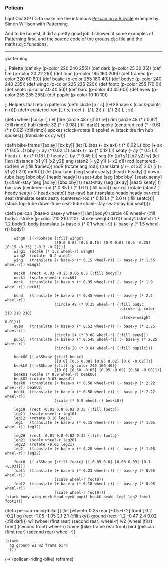 ### Pelican

I got ChatGPT 5 to make me the infamous [Pelican on a Bicycle](https://simonwillison.net/2024/Oct/25/pelicans-on-a-bicycle/) example by Simon Willison with Patterning.

And to be honest, it did a pretty good job. I showed it some examples of Patterning first, and the source code of the [groups.cljc file](https://github.com/interstar/Patterning-Core/blob/master/src/cljc/patterning/groups.cljc) and the maths.cljc functions.

----
:patterning


;; Palette
(def sky      (p-color 220 240 255))
(def dark     (p-color  25  30  35))
(def tire     (p-color  20  22  26))
(def rimc     (p-color 185 190 200))
(def framec   (p-color 220  60  60))
(def beakc    (p-color 255 180  40))
(def bodyc    (p-color 240 240 235))
(def wingc    (p-color 225 225 220))
(def footc    (p-color 255 170   0))
(def seatc    (p-color  40  40  50))
(def barc     (p-color  40  45  60))
(def eyew     (p-color 255 255 255))
(def pupilc   (p-color  10  10  10))

;; Helpers that return patterns
(defn circle [n r s] [(->SShape s (clock-points n r))])
(defn centered-rod [L t s] (rect (- (/ L 2)) (- (/ t 2)) L t s))

(defn wheel [cx cy r]
  (let [tire   (circle 48 r             {:fill tire})
        rim    (circle 48 (* r 0.82)    {:fill rimc})
        hub    (circle 32 (* r 0.08)    {:fill dark})
        spoke  (centered-rod (* r 0.6) (* r 0.02) {:fill rimc})
        spokes (clock-rotate 8 spoke)
        w      (stack tire rim hub spokes)]
    (translate cx cy w)))

(defn bike-frame [[ax ay] [bx by]]
  (let [L     (abs (- bx ax))
        t     (* 0.02 L)
        bbx   (+ ax (* 0.05 L))   bby (+ ay (* 0.02 L))
        seatx (+ ax (* 0.12 L))   seaty (- ay (* 0.5  L))
        headx (- bx (* 0.18 L))   heady (- by (* 0.45 L))
        seg   (fn [[x1 y1] [x2 y2] w]
                (let [len (distance [x1 y1] [x2 y2])
                      ang (atan2 (- y2 y1) (- x2 x1))
                      rod (centered-rod len w {:fill framec})
                      rodR (rotate ang rod)]
                  (translate (/ (+ x1 x2) 2.0) (/ (+ y1 y2) 2.0) rodR)))]
    (let [top-tube   (seg [seatx seaty] [headx heady] t)
          down-tube  (seg [bbx bby]     [headx heady] t)
          seat-tube  (seg [bbx bby]     [seatx seaty] t)
          chain-stay (seg [ax ay]       [bbx bby]     t)
          seat-stay  (seg [ax ay]       [seatx seaty] t)
          bar-raw    (centered-rod (* 0.35 L) (* 1.6 t) {:fill barc})
          bar-rot    (rotate (atan2 (- heady seaty) (- headx seatx)) bar-raw)
          bar        (translate headx heady bar-rot)
          seat       (translate seatx seaty (centered-rod (* 0.18 L) (* 2.0 t) {:fill seatc}))]
      (stack top-tube down-tube seat-tube chain-stay seat-stay bar seat))))

(defn pelican [base-x base-y wheel-r]
  (let [body0  (circle 48 wheel-r {:fill bodyc
                                   :stroke (p-color 210 210 210)
                                   :stroke-weight 0.01})
        body1  (stretch 1.7 1.2 body0)
        body   (translate (+ base-x (* 0.1 wheel-r)) (- base-y (* 1.5 wheel-r)) body1)

        wing0  [(->SShape {:fill wingc}
                          [[0.0 0.0] [0.6 0.15] [0.9 0.0] [0.6 -0.25] [0.15 -0.35] [-0.2 -0.2]])]
        wing1  (scale (* 1.2 wheel-r) wing0)
        wing2  (rotate -0.2 wing1)
        wing   (translate (+ base-x (* 0.15 wheel-r)) (- base-y (* 1.55 wheel-r)) wing2)

        neck0  (rect -0.03 -0.25 0.06 0.5 {:fill bodyc})
        neck1  (scale wheel-r neck0)
        neck   (translate (+ base-x (* 0.35 wheel-r)) (- base-y (* 1.9 wheel-r)) neck1)

        head   (translate (+ base-x (* 0.45 wheel-r)) (- base-y (* 2.2 wheel-r))
                          (circle 48 (* 0.35 wheel-r) {:fill bodyc
                                                       :stroke (p-color 210 210 210)
                                                       :stroke-weight 0.01}))
        eyeW   (translate (+ base-x (* 0.52 wheel-r)) (- base-y (* 2.25 wheel-r))
                          (circle 24 (* 0.08 wheel-r) {:fill eyew}))
        pupil  (translate (+ base-x (* 0.545 wheel-r)) (- base-y (* 2.25 wheel-r))
                          (circle 20 (* 0.04 wheel-r) {:fill pupilc}))

        beakU0 [(->SShape {:fill beakc}
                          [[0 0] [0.6 0.08] [0.95 0.02] [0.6 -0.02]])]
        beakL0 [(->SShape {:fill (p-color 240 160 40)}
                          [[0 0] [0.58 -0.05] [0.95 -0.09] [0.58 -0.08]])]
        beakU1 (scale (* 0.9 wheel-r) beakU0)
        beakU2 (rotate 0.03 beakU1)
        beakU  (translate (+ base-x (* 0.58 wheel-r)) (- base-y (* 2.22 wheel-r)) beakU2)
        beakL  (translate (+ base-x (* 0.58 wheel-r)) (- base-y (* 2.22 wheel-r))
                          (scale (* 0.9 wheel-r) beakL0))

        leg10  (rect -0.01 0.0 0.02 0.35 {:fill footc})
        leg11  (scale wheel-r leg10)
        leg12  (rotate 0.10 leg11)
        leg1   (translate (+ base-x (* 0.15 wheel-r)) (- base-y (* 1.05 wheel-r)) leg12)

        leg20  (rect -0.01 0.0 0.02 0.33 {:fill footc})
        leg21  (scale wheel-r leg20)
        leg22  (rotate -0.05 leg21)
        leg2   (translate (+ base-x (* 0.20 wheel-r)) (- base-y (* 1.08 wheel-r)) leg22)

        foot0  [(->SShape {:fill footc} [[-0.05 0.0] [0.08 0.03] [0.1 -0.03]])]
        foot1  (translate (+ base-x (* 0.23 wheel-r)) (- base-y (* 0.95 wheel-r))
                          (scale wheel-r foot0))
        foot2  (translate (+ base-x (* 0.18 wheel-r)) (- base-y (* 0.98 wheel-r))
                          (scale wheel-r foot0))]
    (stack body wing neck head eyeW pupil beakU beakL leg1 leg2 foot1 foot2)))

(defn pelican-riding-bike []
  (let [wheel-r 0.25
        rear    [-0.5 -0.2]
        front   [ 0.2 -0.2]
        bg      (rect -1.05 -1.05 2.1 2.1 {:fill sky})
        ground  (rect -1.2 -0.47 2.4 0.02 {:fill dark})
        w1      (wheel (first rear)  (second rear)  wheel-r)
        w2      (wheel (first front) (second front) wheel-r)
        frame   (bike-frame rear front)
        bird    (pelican (first rear) (second rear) wheel-r)]
    
    (stack
      bg ground w1 w2 frame bird
      )))

 (-> (pelican-riding-bike) reframe)

